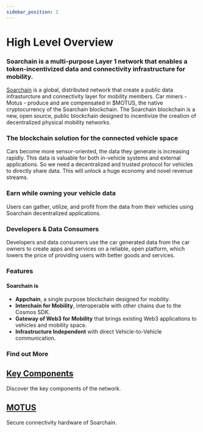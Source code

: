 ```yaml
---
sidebar_position: 2
---
```



# High Level Overview

### Soarchain is a multi-purpose Layer 1 network that enables a token-incentivized data and connectivity infrastructure for mobility.

​[Soarchain](https://www.soarchain.com/) is a global, distributed network that create a public data infrasturcture and connectivity layer for mobility members. Car miners - Motus - produce and are compensated in $MOTUS, the native cryptocurrency of the Soarchain blockchain. The Soarchain blockchain is a new, open source, public blockchain designed to incentivize the creation of decentralized physical mobility networks.

### The blockchain solution for the connected vehicle space
Cars become more sensor-oriented, the data they generate is increasing rapidly. This data is valuable for both in-vehicle systems and external applications. So we need a decentralized and trusted protocol for vehicles to directly share data. This will unlock a huge economy and novel revenue streams.

### Earn while owning your vehicle data

Users can gather, utilize, and profit from the data from their vehicles using Soarchain decentralized applications.

### Developers & Data Consumers

Developers and data consumers use the car generated data from the car owners to create apps and services on a reliable, open platform, which lowers the price of providing users with better goods and services.

### Features
#### Soarchain is
- **Appchain**, a single purpose blockchain designed for mobility.
- **Interchain for Mobility**, interoperable with other chains due to the Cosmos SDK.
- **Gateway of Web3 for Mobility** that brings existing Web3 applications to vehicles and mobility space.
- **Infrastructure Independent** with direct Vehicle-to-Vehicle communication.


### Find out More
<div class="docs-card-container">
  <div class="row row-cols-1 row-cols-md-3a g-3">
    <div class="col">
      <div class="card card-body h-100 d-flex flex-column">
        <a
          href="/category/key-components"
          class="card-title card-link stretched-link"
        >
          <h2>Key Components</h2>
        </a>
        <p class="card-text">Discover the key components of the network.</p>
      </div>
    </div>
    <div class="col">
      <div class="card card-body h-100 d-flex flex-column">
        <a
          href="https://www.soarchain.com/motus-mini"
          class="card-title card-link stretched-link"
        >
          <h2>MOTUS</h2>
        </a>
        <p class="card-text">Secure connectivity hardware of Soarchain.
        </p>
      </div>
    </div>
  </div>
</div>